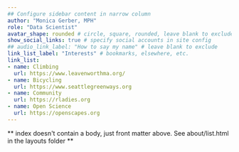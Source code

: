 ```yaml
---
## Configure sidebar content in narrow column
author: "Monica Gerber, MPH"
role: "Data Scientist"
avatar_shape: rounded # circle, square, rounded, leave blank to exclude
show_social_links: true # specify social accounts in site config
## audio_link_label: "How to say my name" # leave blank to exclude
link_list_label: "Interests" # bookmarks, elsewhere, etc.
link_list:
- name: Climbing 
  url: https://www.leavenworthma.org/
- name: Bicycling
  url: https://www.seattlegreenways.org
- name: Community
  url: https://rladies.org
- name: Open Science
  url: https://openscapes.org
---
```


** index doesn't contain a body, just front matter above.
See about/list.html in the layouts folder **